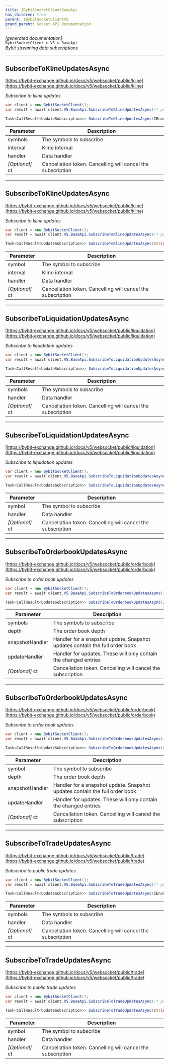 ```yaml
---
title: IBybitSocketClientBaseApi
has_children: true
parent: IBybitSocketClientV5
grand_parent: Socket API documentation
---
```

*[generated documentation]*  
`BybitSocketClient > V5 > BaseApi`  
*Bybit streaming data subscriptions*
  

***

## SubscribeToKlineUpdatesAsync  

[https://bybit-exchange.github.io/docs/v5/websocket/public/kline](https://bybit-exchange.github.io/docs/v5/websocket/public/kline)  
<p>

*Subscribe to kline updates*  

```csharp  
var client = new BybitSocketClient();  
var result = await client.V5.BaseApi.SubscribeToKlineUpdatesAsync(/* parameters */);  
```  

```csharp  
Task<CallResult<UpdateSubscription>> SubscribeToKlineUpdatesAsync(IEnumerable<string> symbols, KlineInterval interval, Action<DataEvent<IEnumerable<BybitKlineUpdate>>> handler, CancellationToken ct = default);  
```  

|Parameter|Description|
|---|---|
|symbols|The symbols to subscribe|
|interval|Kline interval|
|handler|Data handler|
|_[Optional]_ ct|Cancellation token. Cancelling will cancel the subscription|

</p>

***

## SubscribeToKlineUpdatesAsync  

[https://bybit-exchange.github.io/docs/v5/websocket/public/kline](https://bybit-exchange.github.io/docs/v5/websocket/public/kline)  
<p>

*Subscribe to kline updates*  

```csharp  
var client = new BybitSocketClient();  
var result = await client.V5.BaseApi.SubscribeToKlineUpdatesAsync(/* parameters */);  
```  

```csharp  
Task<CallResult<UpdateSubscription>> SubscribeToKlineUpdatesAsync(string symbol, KlineInterval interval, Action<DataEvent<IEnumerable<BybitKlineUpdate>>> handler, CancellationToken ct = default);  
```  

|Parameter|Description|
|---|---|
|symbol|The symbol to subscribe|
|interval|Kline interval|
|handler|Data handler|
|_[Optional]_ ct|Cancellation token. Cancelling will cancel the subscription|

</p>

***

## SubscribeToLiquidationUpdatesAsync  

[https://bybit-exchange.github.io/docs/v5/websocket/public/liquidation](https://bybit-exchange.github.io/docs/v5/websocket/public/liquidation)  
<p>

*Subscribe to liquidation updates*  

```csharp  
var client = new BybitSocketClient();  
var result = await client.V5.BaseApi.SubscribeToLiquidationUpdatesAsync(/* parameters */);  
```  

```csharp  
Task<CallResult<UpdateSubscription>> SubscribeToLiquidationUpdatesAsync(IEnumerable<string> symbols, Action<DataEvent<IEnumerable<BybitLiquidation>>> handler, CancellationToken ct = default);  
```  

|Parameter|Description|
|---|---|
|symbols|The symbols to subscribe|
|handler|Data handler|
|_[Optional]_ ct|Cancellation token. Cancelling will cancel the subscription|

</p>

***

## SubscribeToLiquidationUpdatesAsync  

[https://bybit-exchange.github.io/docs/v5/websocket/public/liquidation](https://bybit-exchange.github.io/docs/v5/websocket/public/liquidation)  
<p>

*Subscribe to liquidation updates*  

```csharp  
var client = new BybitSocketClient();  
var result = await client.V5.BaseApi.SubscribeToLiquidationUpdatesAsync(/* parameters */);  
```  

```csharp  
Task<CallResult<UpdateSubscription>> SubscribeToLiquidationUpdatesAsync(string symbol, Action<DataEvent<IEnumerable<BybitLiquidation>>> handler, CancellationToken ct = default);  
```  

|Parameter|Description|
|---|---|
|symbol|The symbol to subscribe|
|handler|Data handler|
|_[Optional]_ ct|Cancellation token. Cancelling will cancel the subscription|

</p>

***

## SubscribeToOrderbookUpdatesAsync  

[https://bybit-exchange.github.io/docs/v5/websocket/public/orderbook](https://bybit-exchange.github.io/docs/v5/websocket/public/orderbook)  
<p>

*Subscribe to order book updates*  

```csharp  
var client = new BybitSocketClient();  
var result = await client.V5.BaseApi.SubscribeToOrderbookUpdatesAsync(/* parameters */);  
```  

```csharp  
Task<CallResult<UpdateSubscription>> SubscribeToOrderbookUpdatesAsync(IEnumerable<string> symbols, int depth, Action<DataEvent<BybitOrderbook>> snapshotHandler, Action<DataEvent<BybitOrderbook>> updateHandler, CancellationToken ct = default);  
```  

|Parameter|Description|
|---|---|
|symbols|The symbols to subscribe|
|depth|The order book depth|
|snapshotHandler|Handler for a snapshot update. Snapshot updates contain the full order book|
|updateHandler|Handler for updates. These will only contain the changed entries|
|_[Optional]_ ct|Cancellation token. Cancelling will cancel the subscription|

</p>

***

## SubscribeToOrderbookUpdatesAsync  

[https://bybit-exchange.github.io/docs/v5/websocket/public/orderbook](https://bybit-exchange.github.io/docs/v5/websocket/public/orderbook)  
<p>

*Subscribe to order book updates*  

```csharp  
var client = new BybitSocketClient();  
var result = await client.V5.BaseApi.SubscribeToOrderbookUpdatesAsync(/* parameters */);  
```  

```csharp  
Task<CallResult<UpdateSubscription>> SubscribeToOrderbookUpdatesAsync(string symbol, int depth, Action<DataEvent<BybitOrderbook>> snapshotHandler, Action<DataEvent<BybitOrderbook>> updateHandler, CancellationToken ct = default);  
```  

|Parameter|Description|
|---|---|
|symbol|The symbol to subscribe|
|depth|The order book depth|
|snapshotHandler|Handler for a snapshot update. Snapshot updates contain the full order book|
|updateHandler|Handler for updates. These will only contain the changed entries|
|_[Optional]_ ct|Cancellation token. Cancelling will cancel the subscription|

</p>

***

## SubscribeToTradeUpdatesAsync  

[https://bybit-exchange.github.io/docs/v5/websocket/public/trade](https://bybit-exchange.github.io/docs/v5/websocket/public/trade)  
<p>

*Subscribe to public trade updates*  

```csharp  
var client = new BybitSocketClient();  
var result = await client.V5.BaseApi.SubscribeToTradeUpdatesAsync(/* parameters */);  
```  

```csharp  
Task<CallResult<UpdateSubscription>> SubscribeToTradeUpdatesAsync(IEnumerable<string> symbols, Action<DataEvent<IEnumerable<BybitTrade>>> handler, CancellationToken ct = default);  
```  

|Parameter|Description|
|---|---|
|symbols|The symbols to subscribe|
|handler|Data handler|
|_[Optional]_ ct|Cancellation token. Cancelling will cancel the subscription|

</p>

***

## SubscribeToTradeUpdatesAsync  

[https://bybit-exchange.github.io/docs/v5/websocket/public/trade](https://bybit-exchange.github.io/docs/v5/websocket/public/trade)  
<p>

*Subscribe to public trade updates*  

```csharp  
var client = new BybitSocketClient();  
var result = await client.V5.BaseApi.SubscribeToTradeUpdatesAsync(/* parameters */);  
```  

```csharp  
Task<CallResult<UpdateSubscription>> SubscribeToTradeUpdatesAsync(string symbol, Action<DataEvent<IEnumerable<BybitTrade>>> handler, CancellationToken ct = default);  
```  

|Parameter|Description|
|---|---|
|symbol|The symbol to subscribe|
|handler|Data handler|
|_[Optional]_ ct|Cancellation token. Cancelling will cancel the subscription|

</p>
